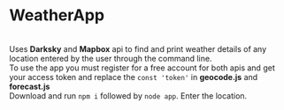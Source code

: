 # WeatherApp
</br>
Uses <b>Darksky</b> and <b>Mapbox</b> api to find and print weather details of any location entered by the user through the command line.
</br>
To use the app you must register for a free account for both apis and get your access token and replace the <code>const 'token'</code> in <b>geocode.js</b> and <b>forecast.js</b>
</br>
Download and run <code>npm i</code> followed by <code>node app</code>. Enter the location.
